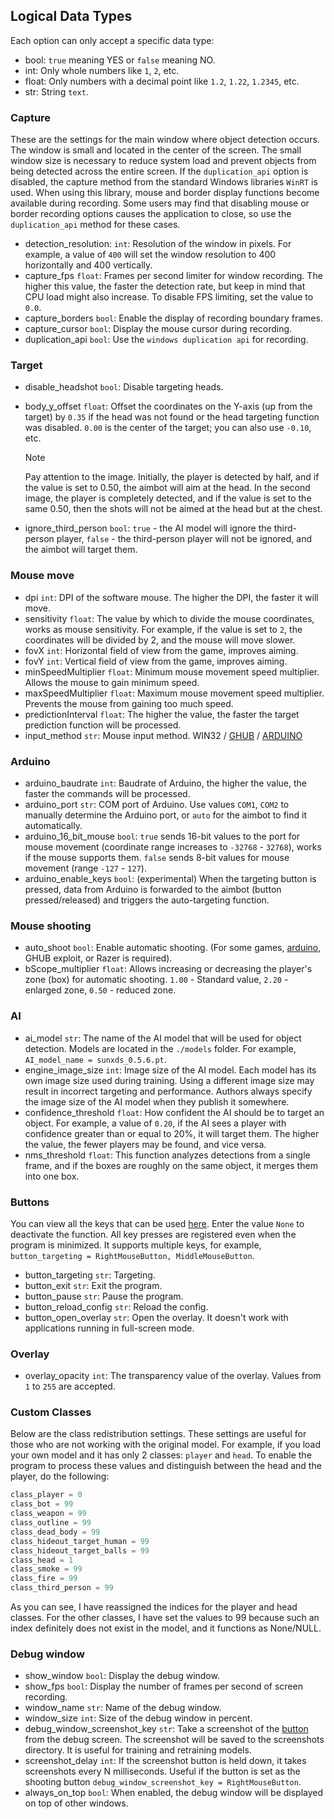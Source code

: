 ## Logical Data Types
Each option can only accept a specific data type:
- bool: `true` meaning YES or `false` meaning NO.
- int: Only whole numbers like `1`, `2`, etc.
- float: Only numbers with a decimal point like `1.2`, `1.22`, `1.2345`, etc.
- str: String `text`.

### Capture
These are the settings for the main window where object detection occurs. The window is small and located in the center of the screen. The small window size is necessary to reduce system load and prevent objects from being detected across the entire screen. If the `duplication_api` option is disabled, the capture method from the standard Windows libraries `WinRT` is used. When using this library, mouse and border display functions become available during recording. Some users may find that disabling mouse or border recording options causes the application to close, so use the `duplication_api` method for these cases.
- detection_resolution: `int`: Resolution of the window in pixels. For example, a value of `400` will set the window resolution to 400 horizontally and 400 vertically.
- capture_fps `float`: Frames per second limiter for window recording. The higher this value, the faster the detection rate, but keep in mind that CPU load might also increase. To disable FPS limiting, set the value to `0.0`.
- capture_borders `bool`: Enable the display of recording boundary frames.
- capture_cursor `bool`: Display the mouse cursor during recording.
- duplication_api `bool`: Use the `windows duplication api` for recording.

### Target
- disable_headshot `bool`: Disable targeting heads.
- body_y_offset `float`: Offset the coordinates on the Y-axis (up from the target) by `0.35` if the head was not found or the head targeting function was disabled. `0.00` is the center of the target; you can also use `-0.10`, etc.
  
  > [!NOTE]
  > Pay attention to the image. Initially, the player is detected by half, and if the value is set to 0.50, the aimbot will aim at the head. In the second image, the player is completely detected, and if the value is set to the same 0.50, then the shots will not be aimed at the head but at the chest.
  
- ignore_third_person `bool`: `true` - the AI model will ignore the third-person player, `false` - the third-person player will not be ignored, and the aimbot will target them.

### Mouse move
- dpi `int`: DPI of the software mouse. The higher the DPI, the faster it will move.
- sensitivity `float`: The value by which to divide the mouse coordinates, works as mouse sensitivity. For example, if the value is set to `2`, the coordinates will be divided by 2, and the mouse will move slower.
- fovX `int`: Horizontal field of view from the game, improves aiming.
- fovY `int`: Vertical field of view from the game, improves aiming.
- minSpeedMultiplier `float`: Minimum mouse movement speed multiplier. Allows the mouse to gain minimum speed.
- maxSpeedMultiplier `float`: Maximum mouse movement speed multiplier. Prevents the mouse from gaining too much speed.
- predictionInterval `float`: The higher the value, the faster the target prediction function will be processed.
- input_method `str`: Mouse input method. WIN32 / [GHUB](https://github.com/SunOner/sunone_aimbot_docs/blob/main/tips/ghub.md) / [ARDUINO](https://github.com/SunOner/HID_Arduino)

### Arduino
- arduino_baudrate `int`: Baudrate of Arduino, the higher the value, the faster the commands will be processed.
- arduino_port `str`: COM port of Arduino. Use values `COM1`, `COM2` to manually determine the Arduino port, or `auto` for the aimbot to find it automatically.
- arduino_16_bit_mouse `bool`: `true` sends 16-bit values to the port for mouse movement (coordinate range increases to `-32768` - `32768`), works if the mouse supports them. `false` sends 8-bit values for mouse movement (range `-127` - `127`).
- arduino_enable_keys `bool`: (experimental) When the targeting button is pressed, data from Arduino is forwarded to the aimbot (button pressed/released) and triggers the auto-targeting function.

### Mouse shooting
- auto_shoot `bool`: Enable automatic shooting. (For some games, [arduino](https://github.com/SunOner/HID_Arduino), GHUB exploit, or Razer is required).
- bScope_multiplier `float`: Allows increasing or decreasing the player's zone (box) for automatic shooting. `1.00` - Standard value, `2.20` - enlarged zone, `0.50` - reduced zone.

### AI
- ai_model `str`: The name of the AI model that will be used for object detection. Models are located in the `./models` folder. For example, `AI_model_name = sunxds_0.5.6.pt`.
- engine_image_size `int`: Image size of the AI model. Each model has its own image size used during training. Using a different image size may result in incorrect targeting and performance. Authors always specify the image size of the AI model when they publish it somewhere.
- confidence_threshold `float`: How confident the AI should be to target an object. For example, a value of `0.20`, if the AI sees a player with confidence greater than or equal to 20%, it will target them. The higher the value, the fewer players may be found, and vice versa.
- nms_threshold `float`: This function analyzes detections from a single frame, and if the boxes are roughly on the same object, it merges them into one box.

### Buttons
You can view all the keys that can be used [here](https://github.com/SunOner/sunone_aimbot_cpp/blob/main/sunone_aimbot_cpp/scr/keycodes.cpp). Enter the value `None` to deactivate the function. All key presses are registered even when the program is minimized. It supports multiple keys, for example, `button_targeting = RightMouseButton, MiddleMouseButton`.
- button_targeting `str`: Targeting.
- button_exit `str`: Exit the program.
- button_pause `str`: Pause the program.
- button_reload_config `str`: Reload the config.
- button_open_overlay `str`: Open the overlay. It doesn't work with applications running in full-screen mode.

### Overlay
- overlay_opacity `int`: The transparency value of the overlay. Values from `1` to `255` are accepted.

### Custom Classes
Below are the class redistribution settings. These settings are useful for those who are not working with the original model. For example, if you load your own model and it has only 2 classes: `player` and `head`. To enable the program to process these values and distinguish between the head and the player, do the following:

```python
class_player = 0
class_bot = 99
class_weapon = 99
class_outline = 99
class_dead_body = 99
class_hideout_target_human = 99
class_hideout_target_balls = 99
class_head = 1
class_smoke = 99
class_fire = 99
class_third_person = 99
```

As you can see, I have reassigned the indices for the player and head classes. For the other classes, I have set the values to 99 because such an index definitely does not exist in the model, and it functions as None/NULL.


### Debug window
- show_window `bool`: Display the debug window.
- show_fps `bool`: Display the number of frames per second of screen recording.
- window_name `str`: Name of the debug window.
- window_size `int`: Size of the debug window in percent.
- debug_window_screenshot_key `str`: Take a screenshot of the [button](https://github.com/SunOner/sunone_aimbot_cpp/blob/main/sunone_aimbot_cpp/scr/keycodes.cpp) from the debug screen. The screenshot will be saved to the screenshots directory. It is useful for training and retraining models.
- screenshot_delay `int`: If the screenshot button is held down, it takes screenshots every N milliseconds. Useful if the button is set as the shooting button `debug_window_screenshot_key = RightMouseButton`.
- always_on_top `bool`: When enabled, the debug window will be displayed on top of other windows.